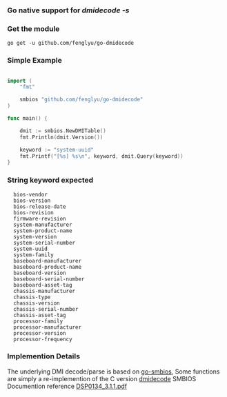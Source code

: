 ### Go native support for *dmidecode -s <keyword>*

### Get the module
```
go get -u github.com/fenglyu/go-dmidecode
```

### Simple Example
```go

import (
	"fmt"

	smbios "github.com/fenglyu/go-dmidecode"
)

func main() {

	dmit := smbios.NewDMITable()
	fmt.Println(dmit.Version())

	keyword := "system-uuid"
	fmt.Printf("[%s] %s\n", keyword, dmit.Query(keyword))
}

```

### String keyword expected
```
  bios-vendor
  bios-version
  bios-release-date
  bios-revision
  firmware-revision
  system-manufacturer
  system-product-name
  system-version
  system-serial-number
  system-uuid
  system-family
  baseboard-manufacturer
  baseboard-product-name
  baseboard-version
  baseboard-serial-number
  baseboard-asset-tag
  chassis-manufacturer
  chassis-type
  chassis-version
  chassis-serial-number
  chassis-asset-tag
  processor-family
  processor-manufacturer
  processor-version
  processor-frequency
```

### Implemention Details
The underlying DMI decode/parse is based on [go-smbios](https://github.com/digitalocean/go-smbios), Some functions are simply a re-implemention of the C version [dmidecode](https://github.com/mirror/dmidecode)
SMBIOS Documention reference [DSP0134_3.1.1.pdf](https://www.dmtf.org/sites/default/files/standards/documents/DSP0134_3.1.1.pdf)
